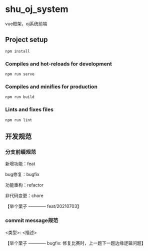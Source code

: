 # shu_oj_system
vue框架，oj系统前端

## Project setup
```
npm install
```

### Compiles and hot-reloads for development
```
npm run serve
```

### Compiles and minifies for production
```
npm run build
```

### Lints and fixes files
```
npm run lint
```

## 开发规范
### 分支前缀规范

新增功能：feat

bug修复：bugfix

功能重构：refactor

非代码变更：chore

【举个栗子 ———— feat/20210703】


### commit message规范
<类型>: <描述>

【举个栗子 ———— bugfix: 修复比赛时，上一题下一题边缘逻辑问题】
